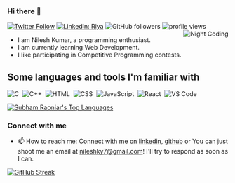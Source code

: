 ### Hi there 👋
[![Twitter Follow](https://img.shields.io/twitter/follow/Nilesh_ky?label=Follow)](https://twitter.com/intent/follow?screen_name=Nilesh_ky)
[![Linkedin: Riya](https://img.shields.io/badge/-Nilesh-blue?style=flat-square&logo=Linkedin&logoColor=white&link=https://www.linkedin.com/in/nilesh-kumar-4547241b6)](https://www.linkedin.com/in/nilesh-kumar-4547241b6)
![GitHub followers](https://img.shields.io/github/followers/nileshky1?label=Follow&style=social)
<img alt = "profile views" src="https://komarev.com/ghpvc/?username=nileshky1&color=brightgreen">
<img alt="Night Coding" src="https://media.giphy.com/media/3oKIPnAiaMCws8nOsE/giphy.gif" align="right"/>
* I am Nilesh Kumar, a programming enthusiast.
* I am currently learning Web Development.
* I like participating in Competitive Programming contests.

## Some languages and tools I'm familiar with
![C](https://img.shields.io/badge/-C-05122A?style=flat&logo=C&logoColor=A8B9CC)&nbsp;
![C++](https://img.shields.io/badge/-C++-05122A?style=flat&logo=C%2B%2B&logoColor=00599C)&nbsp;
![HTML](https://img.shields.io/badge/-HTML-05122A?style=flat&logo=HTML5)&nbsp;
![CSS](https://img.shields.io/badge/-CSS-05122A?style=flat&logo=CSS3&logoColor=1572B6)&nbsp;
![JavaScript](https://img.shields.io/badge/-JavaScript-05122A?style=flat&logo=javascript)&nbsp;
![React](https://img.shields.io/badge/-React-05122A?style=flat&logo=react)&nbsp;
![VS Code](https://img.shields.io/badge/-VS%20Code-05122A?style=flat&logo=visual-studio-code&logoColor=007ACC)&nbsp;

<p align="left">
  <a href="https://github.com/nileshky1/github-readme-stats"><img alt="Subham Raoniar's Top Languages" src="https://github-readme-stats.vercel.app/api/top-langs/?username=nileshky1&langs_count=8&count_private=true&layout=compact&theme=react&hide_border=true&bg_color=0D1117" /></a>
  <br/>
    </p> 

### Connect with me

- 📫 How to reach me: Connect with me on [linkedin](https://www.linkedin.com/in/nilesh-kumar-4547241b6/), [github](https://github.com/nileshky1) or  You can just shoot me an email at nileshky7@gmail.com! I'll try to respond as soon as I can. 

[![GitHub Streak](https://github-readme-streak-stats.herokuapp.com?user=nileshky1&theme=dark&date_format=M%20j%5B%2C%20Y%5D)](https://git.io/streak-stats)
